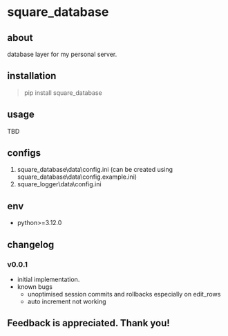 # square_database

## about

database layer for my personal server.

## installation

> pip install square_database

## usage

TBD

## configs

1. square_database\data\config.ini (can be created using square_database\data\config.example.ini)
2. square_logger\data\config.ini

## env

- python>=3.12.0

## changelog

### v0.0.1

- initial implementation.
- known bugs
    - unoptimised session commits and rollbacks especially on edit_rows
    - auto increment not working

## Feedback is appreciated. Thank you!
